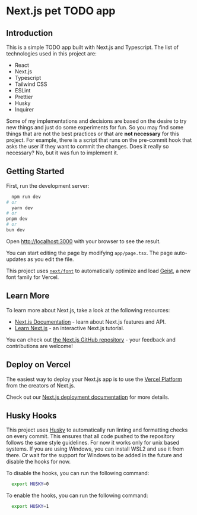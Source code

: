 
# Next.js pet TODO app

## Introduction
This is a simple TODO app built with Next.js and Typescript.
The list of technologies used in this project are:
- React 
- Next.js
- Typescript
- Tailwind CSS
- ESLint
- Prettier
- Husky
- Inquirer

Some of my implementations and decisions are based on the desire to try new things and just do some experiments for fun.
So you may find some things that are not the best practices or that are **not necessary** for this project.
For example, there is a script that runs on the pre-commit hook that asks the user if they want to commit the changes. 
Does it really so necessary? No, but it was fun to implement it.


## Getting Started

First, run the development server:

```bash
  npm run dev
# or
  yarn dev
# or
pnpm dev
# or
bun dev
```

Open [http://localhost:3000](http://localhost:3000) with your browser to see the result.

You can start editing the page by modifying `app/page.tsx`. The page auto-updates as you edit the file.

This project uses [`next/font`](https://nextjs.org/docs/app/building-your-application/optimizing/fonts) to automatically optimize and load [Geist](https://vercel.com/font), a new font family for Vercel.

## Learn More

To learn more about Next.js, take a look at the following resources:

- [Next.js Documentation](https://nextjs.org/docs) - learn about Next.js features and API.
- [Learn Next.js](https://nextjs.org/learn) - an interactive Next.js tutorial.

You can check out [the Next.js GitHub repository](https://github.com/vercel/next.js) - your feedback and contributions are welcome!

## Deploy on Vercel

The easiest way to deploy your Next.js app is to use the [Vercel Platform](https://vercel.com/new?utm_medium=default-template&filter=next.js&utm_source=create-next-app&utm_campaign=create-next-app-readme) from the creators of Next.js.

Check out our [Next.js deployment documentation](https://nextjs.org/docs/app/building-your-application/deploying) for more details.

## Husky Hooks

This project uses [Husky](https://typicode.github.io/husky) to automatically run linting and formatting checks 
on every commit. This ensures that all code pushed to the repository follows the same style guidelines. 
For now it works only for unix based systems. If you are using Windows, you can install WSL2 and use it from there.
Or wait for the support for Windows to be added in the future and disable the hooks for now.

To disable the hooks, you can run the following command:

```bash
  export HUSKY=0
```

To enable the hooks, you can run the following command:

```bash
  export HUSKY=1
```
